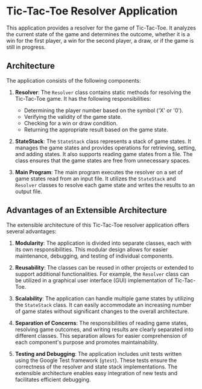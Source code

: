 # Tic-Tac-Toe Resolver Application

This application provides a resolver for the game of Tic-Tac-Toe. It analyzes the current state of the game and determines the outcome, whether it is a win for the first player, a win for the second player, a draw, or if the game is still in progress.

## Architecture

The application consists of the following components:

1. **Resolver**: The `Resolver` class contains static methods for resolving the Tic-Tac-Toe game. It has the following responsibilities:
    - Determining the player number based on the symbol ('X' or '0').
    - Verifying the validity of the game state.
    - Checking for a win or draw condition.
    - Returning the appropriate result based on the game state.

2. **StateStack**: The `StateStack` class represents a stack of game states. It manages the game states and provides operations for retrieving, setting, and adding states. It also supports reading game states from a file. The class ensures that the game states are free from unnecessary spaces.

3. **Main Program**: The main program executes the resolver on a set of game states read from an input file. It utilizes the `StateStack` and `Resolver` classes to resolve each game state and writes the results to an output file.

## Advantages of an Extensible Architecture

The extensible architecture of this Tic-Tac-Toe resolver application offers several advantages:

1. **Modularity**: The application is divided into separate classes, each with its own responsibilities. This modular design allows for easier maintenance, debugging, and testing of individual components.

2. **Reusability**: The classes can be reused in other projects or extended to support additional functionalities. For example, the `Resolver` class can be utilized in a graphical user interface (GUI) implementation of Tic-Tac-Toe.

3. **Scalability**: The application can handle multiple game states by utilizing the `StateStack` class. It can easily accommodate an increasing number of game states without significant changes to the overall architecture.

4. **Separation of Concerns**: The responsibilities of reading game states, resolving game outcomes, and writing results are clearly separated into different classes. This separation allows for easier comprehension of each component's purpose and promotes maintainability.

5. **Testing and Debugging**: The application includes unit tests written using the Google Test framework (`gtest`). These tests ensure the correctness of the resolver and state stack implementations. The extensible architecture enables easy integration of new tests and facilitates efficient debugging.
